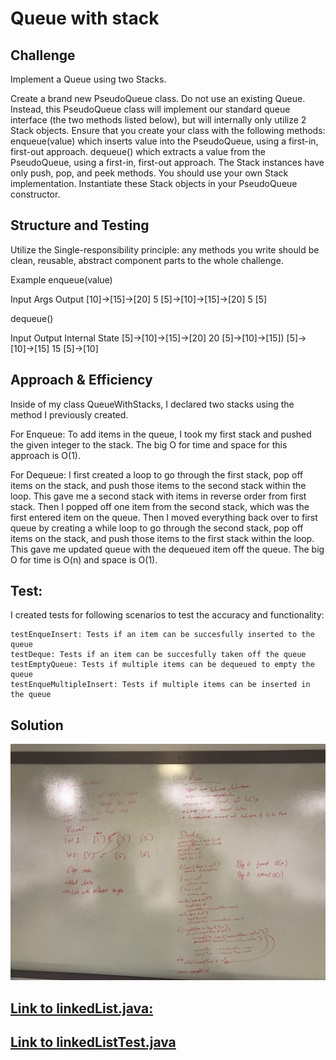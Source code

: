# Queue with stack

## Challenge
Implement a Queue using two Stacks.

Create a brand new PseudoQueue class.
Do not use an existing Queue. Instead, this PseudoQueue class will implement our standard queue interface (the two methods listed below), but will internally only utilize 2 Stack objects.
Ensure that you create your class with the following methods:
enqueue(value) which inserts value into the PseudoQueue, using a first-in, first-out approach.
dequeue() which extracts a value from the PseudoQueue, using a first-in, first-out approach.
The Stack instances have only push, pop, and peek methods. You should use your own Stack implementation.
Instantiate these Stack objects in your PseudoQueue constructor.

## Structure and Testing
Utilize the Single-responsibility principle: any methods you write should be clean, reusable, abstract component parts to the whole challenge.

Example
enqueue(value)

Input	           Args	Output
[10]->[15]->[20]	5	[5]->[10]->[15]->[20]
 	                5	[5]

dequeue()

Input	                Output	Internal State
[5]->[10]->[15]->[20]	20	    [5]->[10]->[15])
[5]->[10]->[15]	        15	    [5]->[10]


## Approach & Efficiency

Inside of my class QueueWithStacks, I declared two stacks using the method I previously created.

For Enqueue:
To add items in the queue, I took my first stack and pushed the given integer to the stack.
 The big O for time and space for this approach is O(1).

For Dequeue:
I first created a loop to go through the first stack, pop off items on the stack, and push those items to the second stack within the loop.
This gave me a second stack with items in reverse order from first stack. Then I popped off one item from the second stack, which was the first entered item on the queue.
Then I moved everything back over to first queue by creating a while loop to go through the second stack, pop off items on the stack, and push those items to the first stack within the loop.
This gave me updated queue with the dequeued item off the queue.
 The big O for time is O(n) and space is O(1).

 ## Test:
 I created tests for following scenarios to test the accuracy and functionality:

    testEnqueInsert: Tests if an item can be succesfully inserted to the queue
    testDeque: Tests if an item can be succesfully taken off the queue
    testEmptyQueue: Tests if multiple items can be dequeued to empty the queue
    testEnqueMultipleInsert: Tests if multiple items can be inserted in the queue


## Solution
![Linked list insertion](https://raw.githubusercontent.com/sadhikari07/data-structures-and-algorithms/master/java401_code_challenges/assets/mergeLists.jpg)


## [Link to linkedList.java:](https://github.com/sadhikari07/data-structures-and-algorithms/blob/master/java401_code_challenges/src/main/java/java401_code_challenges/linkedlist/LinkedList.java)

## [Link to linkedListTest.java](https://github.com/sadhikari07/data-structures-and-algorithms/blob/master/java401_code_challenges/src/test/java/java401_code_challenges/linkedlist/LinkedListTest.java)
